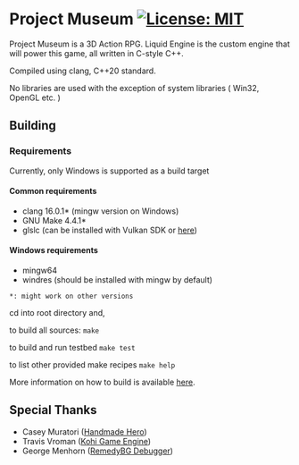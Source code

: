 # Project Museum [![License: MIT](https://img.shields.io/badge/License-MIT-yellow.svg)](https://opensource.org/licenses/MIT)

Project Museum is a 3D Action RPG. Liquid Engine is the custom engine that will power this game, all written in C-style C++.

Compiled using clang, C++20 standard.

No libraries are used with the exception of system libraries ( Win32, OpenGL etc. )

## Building

### Requirements
Currently, only Windows is supported as a build target

#### Common requirements
- clang 16.0.1* (mingw version on Windows)
- GNU Make 4.4.1*
- glslc (can be installed with Vulkan SDK or [here](https://github.com/google/shaderc/blob/main/downloads.md))
#### Windows requirements
- mingw64
- windres (should be installed with mingw by default)

`*: might work on other versions`

cd into root directory and,

to build all sources: `make`

to build and run testbed `make test`

to list other provided make recipes `make help`

More information on how to build is available [here](./BUILD.md).

## Special Thanks

- Casey Muratori ([Handmade Hero](https://www.youtube.com/@MollyRocket/))
- Travis Vroman ([Kohi Game Engine](https://www.youtube.com/@TravisVroman/))
- George Menhorn ([RemedyBG Debugger](https://remedybg.itch.io/remedybg))

